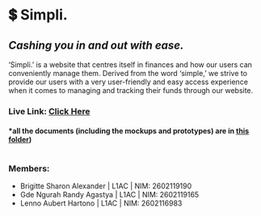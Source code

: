# 💲 Simpli. 
## _Cashing you in and out with ease._
‘Simpli.’ is a website that centres itself in finances and how our users can conveniently manage them. Derived from the word ‘simple,’ we strive to provide our users with a very user-friendly and easy access experience when it comes to managing and tracking their funds through our website.
### Live Link: [Click Here](https://guhd01.github.io/simpli-hci/index.html)
#### *all the documents (including the mockups and prototypes) are in [this folder](https://github.com/GuhD01/simpli-hci/tree/main/documents)) 

#

### Members:
- Brigitte Sharon Alexander | L1AC | NIM: 2602119190
- Gde Ngurah Randy Agastya | L1AC | NIM: 2602119165
- Lenno Aubert Hartono | L1AC | NIM: 2602116983







